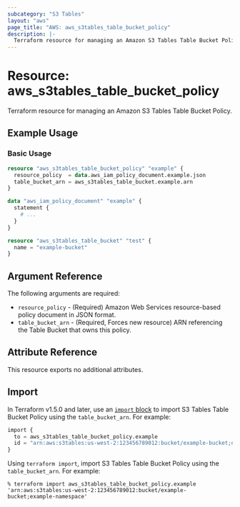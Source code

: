 ```yaml
---
subcategory: "S3 Tables"
layout: "aws"
page_title: "AWS: aws_s3tables_table_bucket_policy"
description: |-
  Terraform resource for managing an Amazon S3 Tables Table Bucket Policy.
---
```


# Resource: aws_s3tables_table_bucket_policy

Terraform resource for managing an Amazon S3 Tables Table Bucket Policy.

## Example Usage

### Basic Usage

```terraform
resource "aws_s3tables_table_bucket_policy" "example" {
  resource_policy  = data.aws_iam_policy_document.example.json
  table_bucket_arn = aws_s3tables_table_bucket.example.arn
}

data "aws_iam_policy_document" "example" {
  statement {
    # ...
  }
}

resource "aws_s3tables_table_bucket" "test" {
  name = "example-bucket"
}
```

## Argument Reference

The following arguments are required:

* `resource_policy` - (Required) Amazon Web Services resource-based policy document in JSON format.
* `table_bucket_arn` - (Required, Forces new resource) ARN referencing the Table Bucket that owns this policy.

## Attribute Reference

This resource exports no additional attributes.

## Import

In Terraform v1.5.0 and later, use an [`import` block](https://developer.hashicorp.com/terraform/language/import) to import S3 Tables Table Bucket Policy using the `table_bucket_arn`. For example:

```terraform
import {
  to = aws_s3tables_table_bucket_policy.example
  id = "arn:aws:s3tables:us-west-2:123456789012:bucket/example-bucket;example-namespace"
}
```

Using `terraform import`, import S3 Tables Table Bucket Policy using the `table_bucket_arn`. For example:

```console
% terraform import aws_s3tables_table_bucket_policy.example 'arn:aws:s3tables:us-west-2:123456789012:bucket/example-bucket;example-namespace'
```

